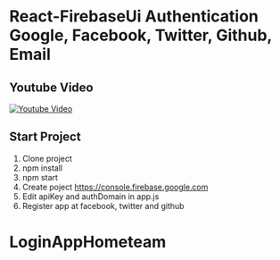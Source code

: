 # React-FirebaseUi Authentication Google, Facebook, Twitter, Github, Email

## Youtube Video

[![Youtube Video](http://img.youtube.com/vi/zq0TuNqV0Ew/0.jpg)](http://www.youtube.com/watch?v=zq0TuNqV0Ew)

## Start Project

1.  Clone project
2.  npm install
3.  npm start
4.  Create poject https://console.firebase.google.com
5.  Edit apiKey and authDomain in app.js
6.  Register app at facebook, twitter and github
# LoginAppHometeam
